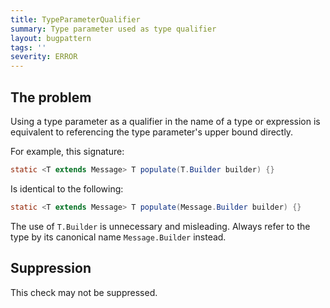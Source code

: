 ```yaml
---
title: TypeParameterQualifier
summary: Type parameter used as type qualifier
layout: bugpattern
tags: ''
severity: ERROR
---
```


<!--
*** AUTO-GENERATED, DO NOT MODIFY ***
To make changes, edit the @BugPattern annotation or the explanation in docs/bugpattern.
-->

## The problem
Using a type parameter as a qualifier in the name of a type or expression is
equivalent to referencing the type parameter's upper bound directly.

For example, this signature:

```java
static <T extends Message> T populate(T.Builder builder) {}
```

Is identical to the following:

```java
static <T extends Message> T populate(Message.Builder builder) {}
```

The use of `T.Builder` is unnecessary and misleading. Always refer to the type
by its canonical name `Message.Builder` instead.

## Suppression
This check may not be suppressed.
